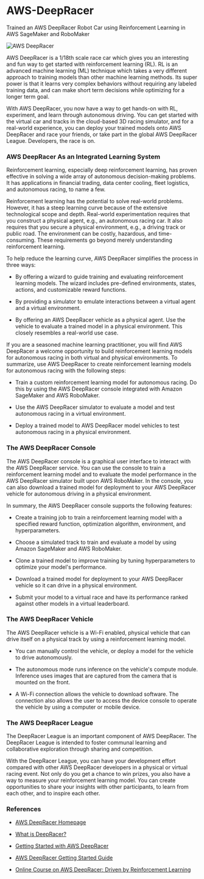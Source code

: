# AWS-DeepRacer

Trained an AWS DeepRacer Robot Car using Reinforcement Learning in AWS SageMaker and RoboMaker


![AWS DeepRacer](/images/DeepRacer.gif)


AWS DeepRacer is a 1/18th scale race car which gives you an interesting and fun way to get started with reinforcement learning (RL). RL is an advanced machine learning (ML) technique which takes a very different approach to training models than other machine learning methods. Its super power is that it learns very complex behaviors without requiring any labeled training data, and can make short term decisions while optimizing for a longer term goal.

With AWS DeepRacer, you now have a way to get hands-on with RL, experiment, and learn through autonomous driving. You can get started with the virtual car and tracks in the cloud-based 3D racing simulator, and for a real-world experience, you can deploy your trained models onto AWS DeepRacer and race your friends, or take part in the global AWS DeepRacer League. Developers, the race is on.

### AWS DeepRacer As an Integrated Learning System

Reinforcement learning, especially deep reinforcement learning, has proven effective in solving a wide array of autonomous decision-making problems. It has applications in financial trading, data center cooling, fleet logistics, and autonomous racing, to name a few.

Reinforcement learning has the potential to solve real-world problems. However, it has a steep learning curve because of the extensive technological scope and depth. Real-world experimentation requires that you construct a physical agent, e.g., an autonomous racing car. It also requires that you secure a physical environment, e.g., a driving track or public road. The environment can be costly, hazardous, and time-consuming. These requirements go beyond merely understanding reinforcement learning.

To help reduce the learning curve, AWS DeepRacer simplifies the process in three ways:

- By offering a wizard to guide training and evaluating reinforcement learning models. The wizard includes pre-defined environments, states, actions, and customizable reward functions.

- By providing a simulator to emulate interactions between a virtual agent and a virtual environment.

- By offering an AWS DeepRacer vehicle as a physical agent. Use the vehicle to evaluate a trained model in a physical environment. This closely resembles a real-world use case.

If you are a seasoned machine learning practitioner, you will find AWS DeepRacer a welcome opportunity to build reinforcement learning models for autonomous racing in both virtual and physical environments. To summarize, use AWS DeepRacer to create reinforcement learning models for autonomous racing with the following steps:

- Train a custom reinforcement learning model for autonomous racing. Do this by using the AWS DeepRacer console integrated with Amazon SageMaker and AWS RoboMaker.

- Use the AWS DeepRacer simulator to evaluate a model and test autonomous racing in a virtual environment.

- Deploy a trained model to AWS DeepRacer model vehicles to test autonomous racing in a physical environment.

### The AWS DeepRacer Console

The AWS DeepRacer console is a graphical user interface to interact with the AWS DeepRacer service. You can use the console to train a reinforcement learning model and to evaluate the model performance in the AWS DeepRacer simulator built upon AWS RoboMaker. In the console, you can also download a trained model for deployment to your AWS DeepRacer vehicle for autonomous driving in a physical environment.

In summary, the AWS DeepRacer console supports the following features:

- Create a training job to train a reinforcement learning model with a specified reward function, optimization algorithm, environment, and hyperparameters.

- Choose a simulated track to train and evaluate a model by using Amazon SageMaker and AWS RoboMaker.

- Clone a trained model to improve training by tuning hyperparameters to optimize your model's performance.

- Download a trained model for deployment to your AWS DeepRacer vehicle so it can drive in a physical environment.

- Submit your model to a virtual race and have its performance ranked against other models in a virtual leaderboard.

### The AWS DeepRacer Vehicle

The AWS DeepRacer vehicle is a Wi-Fi enabled, physical vehicle that can drive itself on a physical track by using a reinforcement learning model.

- You can manually control the vehicle, or deploy a model for the vehicle to drive autonomously.

- The autonomous mode runs inference on the vehicle's compute module. Inference uses images that are captured from the camera that is mounted on the front.

- A Wi-Fi connection allows the vehicle to download software. The connection also allows the user to access the device console to operate the vehicle by using a computer or mobile device.

### The AWS DeepRacer League

The DeepRacer League is an important component of AWS DeepRacer. The DeepRacer League is intended to foster communal learning and collaborative exploration through sharing and competition.

With the DeepRacer League, you can have your development effort compared with other AWS DeepRacer developers in a physical or virtual racing event. Not only do you get a chance to win prizes, you also have a way to measure your reinforcement learning model. You can create opportunities to share your insights with other participants, to learn from each other, and to inspire each other.


### References

- [AWS DeepRacer Homepage](https://aws.amazon.com/deepracer/)

- [What is DeepRacer?](https://docs.aws.amazon.com/deepracer/latest/developerguide/what-is-deepracer.html)

- [Getting Started with AWS DeepRacer](https://aws.amazon.com/deepracer/getting-started/)

- [AWS DeepRacer Getting Started Guide](https://d1.awsstatic.com/deepracer/AWS-DeepRacer-Getting-Started-Guide.pdf)

- [Online Course on AWS DeepRacer: Driven by Reinforcement Learning](https://www.aws.training/learningobject/wbc?id=32143)

